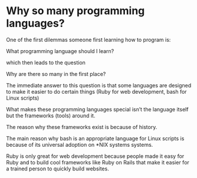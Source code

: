 # Why so many programming languages?

One of the first dilemmas someone first learning how to program is:

What programming language should I learn?

which then leads to the question

Why are there so many in the first place?

  

The immediate answer to this question is that some languages are designed to make it easier to do certain things (Ruby for web development, bash for Linux scripts)

What makes these programming languages special isn’t the language itself but the frameworks (tools) around it.

The reason why these frameworks exist is because of history.

The main reason why bash is an appropriate language for Linux scripts is because of its universal adoption on \*NIX systems systems.

Ruby is only great for web development because people made it easy for Ruby and to build cool frameworks like Ruby on Rails that make it easier for a trained person to quickly build websites.